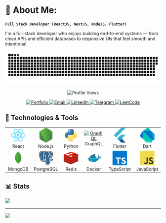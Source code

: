 # 👑 About Me:
**`Full Stack Developer (ReactJS, NextJS, NodeJS, Flutter)`**

I'm a full-stack developer who enjoys building end-to-end systems — from clean APIs and efficient databases to responsive UIs that feel smooth and intentional.
<p align="center">
 <img width="1000" src="assets/github-snake.svg" alt="snake"/>
</p>

<p align="center">
  <img src="https://komarev.com/ghpvc/?username=Kingestiff&color=blue&style=for-the-badge" alt="Profile Views" />
</p>

<p align="center">
  <a href="https://www.estifanos.me/" target="_blank" rel="noopener noreferrer">
    <img 
      src="https://img.shields.io/badge/My%20Portfolio-32CD32?style=for-the-badge&logo=google-chrome&logoColor=white" 
      alt="Portfolio"
    />
  </a>

  <a href="mailto:estifanoszinabuabebe@gmail.com" target="_blank" rel="noopener noreferrer">
    <img src="https://img.shields.io/badge/Gmail-D14836?style=for-the-badge&logo=gmail&logoColor=white" alt="Email"/>
  </a>

  <a href="https://www.linkedin.com/in/estif/" target="_blank" rel="noopener noreferrer">
    <img src="https://img.shields.io/badge/LinkedIn-0077B5?style=for-the-badge&logo=linkedin&logoColor=white" alt="LinkedIn"/>
  </a>

  <a href="https://t.me/stiv_o" target="_blank" rel="noopener noreferrer">
    <img src="https://img.shields.io/badge/Telegram-2CA5E0?style=for-the-badge&logo=telegram&logoColor=white" alt="Telegram"/>
  </a>

  <a href="https://leetcode.com/u/estifo/" target="_blank" rel="noopener noreferrer">
    <img src="https://img.shields.io/badge/LeetCode-FFA116?style=for-the-badge&logo=LeetCode&logoColor=black" alt="LeetCode"/>
  </a>
</p>

## 🔧 Technologies & Tools
<table>
  <tr>
    <td align="center" width="96">
      <a href="#">
        <img src="https://raw.githubusercontent.com/devicons/devicon/master/icons/react/react-original.svg" width="48" height="48" alt="React" />
      </a>
      <br>React
    </td>
    <td align="center" width="96">
      <a href="#">
        <img src="https://raw.githubusercontent.com/devicons/devicon/master/icons/nodejs/nodejs-original.svg" width="48" height="48" alt="Node.js" />
      </a>
      <br>Node.js
    </td>
    <td align="center" width="96">
      <a href="#">
        <img src="https://raw.githubusercontent.com/devicons/devicon/master/icons/python/python-original.svg" width="48" height="48" alt="Python" />
      </a>
      <br>Python
    </td>
    <td align="center" width="96">
      <a href="#">
        <img src="https://upload.wikimedia.org/wikipedia/commons/1/17/GraphQL_Logo.svg" width="48" height="48" alt="GraphQL" />
      </a>
      <br>GraphQL
    </td>
    <td align="center" width="96">
      <a href="#">
        <img src="https://raw.githubusercontent.com/devicons/devicon/master/icons/flutter/flutter-original.svg" width="48" height="48" alt="Flutter" />
      </a>
      <br>Flutter
    </td>
    <td align="center" width="96">
      <a href="#">
        <img src="https://raw.githubusercontent.com/devicons/devicon/master/icons/dart/dart-original.svg" width="48" height="48" alt="Dart" />
      </a>
      <br>Dart
    </td>
  </tr>
  <tr>
    <td align="center" width="96">
      <a href="#">
        <img src="https://raw.githubusercontent.com/devicons/devicon/master/icons/mongodb/mongodb-original.svg" width="48" height="48" alt="MongoDB" />
      </a>
      <br>MongoDB
    </td>
    <td align="center" width="96">
      <a href="#">
        <img src="https://raw.githubusercontent.com/devicons/devicon/master/icons/postgresql/postgresql-original.svg" width="48" height="48" alt="PostgreSQL" />
      </a>
      <br>PostgreSQL
    </td>
   <td align="center" width="96">
      <a href="#">
        <img src="https://raw.githubusercontent.com/devicons/devicon/master/icons/redis/redis-original.svg" width="48" height="48" alt="Redis" />
      </a>
      <br>Redis
    </td>
    <td align="center" width="96">
      <a href="#">
        <img src="https://raw.githubusercontent.com/devicons/devicon/master/icons/docker/docker-original.svg" width="48" height="48" alt="Docker" />
      </a>
      <br>Docker
    </td>
    <td align="center" width="96">
      <a href="#">
        <img src="https://raw.githubusercontent.com/devicons/devicon/master/icons/typescript/typescript-original.svg" width="48" height="48" alt="TypeScript" />
      </a>
      <br>TypeScript
    </td>
    <td align="center" width="96">
      <a href="#">
        <img src="https://raw.githubusercontent.com/devicons/devicon/master/icons/javascript/javascript-original.svg" width="48" height="48" alt="JavaScript" />
      </a>
      <br>JavaScript
    </td>
  </tr>
</table>

## 📊 Stats
![](https://github-readme-stats.vercel.app/api?username=Kingestif&theme=tokyonight&hide_border=false&include_all_commits=false&count_private=false)<br/>


<!--## ✍️ Quote -->
<!-- ![](https://quotes-github-readme.vercel.app/api?type=horizontal&theme=tokyonight) -->

---
[![](https://visitcount.itsvg.in/api?id=Kingestif&icon=0&color=0)](https://visitcount.itsvg.in)

  
<!-- Proudly created with GPRM ( https://gprm.itsvg.in ) -->
